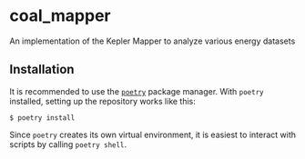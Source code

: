 # coal_mapper
An implementation of the Kepler Mapper to analyze various energy datasets



## Installation

It is recommended to use the [`poetry`](https://python-poetry.org) package
manager. With `poetry` installed, setting up the repository works like
this:

```
$ poetry install
```

Since `poetry` creates its own virtual environment, it is easiest to
interact with scripts by calling `poetry shell`.
